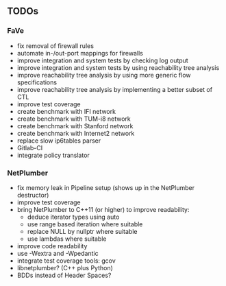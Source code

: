 ## TODOs

### FaVe

 - fix removal of firewall rules
 - automate in-/out-port mappings for firewalls
 - improve integration and system tests by checking log output
 - improve integration and system tests by using reachability tree analysis
 - improve reachability tree analysis by using more generic flow specifications
 - improve reachability tree analysis by implementing a better subset of CTL
 - improve test coverage
 - create benchmark with IFI network
 - create benchmark with TUM-i8 network
 - create benchmark with Stanford network
 - create benchmark with Internet2 network
 - replace slow ip6tables parser
 - Gitlab-CI
 - integrate policy translator


### NetPlumber

 - fix memory leak in Pipeline setup (shows up in the NetPlumber destructor)
 - improve test coverage
 - bring NetPlumber to C++11 (or higher) to improve readability:
    - deduce iterator types using auto
    - use range based iteration where suitable
    - replace NULL by nullptr where suitable
    - use lambdas where suitable
 - improve code readability
 - use -Wextra and -Wpedantic
 - integrate test coverage tools: gcov
 - libnetplumber? (C++ plus Python)
 - BDDs instead of Header Spaces?
